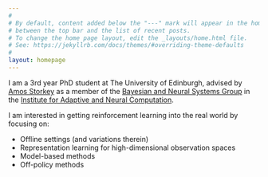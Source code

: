 ```yaml
---
#
# By default, content added below the "---" mark will appear in the home page
# between the top bar and the list of recent posts.
# To change the home page layout, edit the _layouts/home.html file.
# See: https://jekyllrb.com/docs/themes/#overriding-theme-defaults
#
layout: homepage
---
```


I am a 3rd year PhD student at The University of Edinburgh, advised by [Amos Storkey](https://homepages.inf.ed.ac.uk/amos/) as a member of the [Bayesian and Neural Systems Group](https://www.bayeswatch.com/) in the [Institute for Adaptive and Neural Computation](https://informatics.ed.ac.uk/anc).

I am interested in getting reinforcement learning into the real world by focusing on:

- Offline settings (and variations therein)
- Representation learning for high-dimensional observation spaces
- Model-based methods
- Off-policy methods


